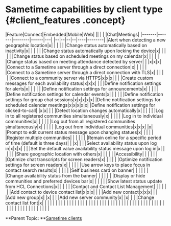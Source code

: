 # Sametime capabilities by client type {#client_features .concept}



|Feature|Connect|Embedded|Mobile|Web|
|| | | |Chat|Meetings|
|-------|-------|--------|------|---|
|--|--|--|--|----|--------|
|Alert when detecting a new geographic location|x| | | | |
|Change status automatically based on inactivity|x| | | | |
|Change status automatically upon locking the device|x| | | | |
|Change status based on scheduled meetings on my calendar|x| | | | |
|Change status based on meeting attendance detected by server| | |x|x|x|
|Connect to a Sametime server through a direct connection|x| | | | |
|Connect to a Sametime server through a direct connection with TLS|x| | | | |
|Connect to a community server via HTTPS|x|x|x| | |
|Create custom messages for each availability status|x|x|x| | |
|Define notification settings for alerts|x| | | | |
|Define notification settings for announcements|x| | | | |
|Define notification settings for calendar events|x| | | | |
|Define notification settings for group chat sessions|x|x|x|x|x|
|Define notification settings for scheduled calendar meetings|x|x|x|x|x|
|Define notification settings for clicked-to-call| |x|x| | |
|Detect location changes automatically|x| | | | |
|Log in to all registered communities simultaneously|x| | | | |
|Log in to individual communities|x| | | | |
|Log out from all registered communities simultaneously|x| | | | |
|Log out from individual communities|x|x|x| |x|
|Prompt to edit current status message upon changing statues|x| | | | |
|Register multiple communities| | | | | |
|Remain online for a specific period of time \(default is three days\)| | |x| | |
|Select availability status upon log in|x|x|x| | |
|Set the default value availability status message upon log in|x| | | | |
|Share geographic location with others|x| | | | |
|Accessibility| | | | | |
|Optimize chat transcripts for screen readers|x| | | | |
|Optimize notification settings for screen readers|x| | | | |
|Use arrow keys to place focus in contact search results|x| | | | |
|Self business card on banner| | | | | |
|Change availability status from the banner| | | | | |
|Display or hide communities and preferred devices bar|x| | | | |
|Show latest status update from HCL Connections|x| | | | |
|Contact and Contact List Management| | | | | |
|Add contact to device contact list|x|x|x| | |
|Add new contact|x|x|x| | |
|Add new group|x| |x| | |
|Add new server community|x| |x| | |
|Change contact list font|x| | | | |
| | | | | | |
| | | | | | |
| | | | | | |
| | | | | | |
| | | | | | |
| | | | | | |
| | | | | | |
| | | | | | |

**Parent Topic: **[Sametime clients](hcl_sametime_clients.md)

